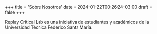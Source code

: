 +++
title = 'Sobre Nosotros'
date = 2024-01-22T00:26:24-03:00
draft = false
+++

Replay Critical Lab es una iniciativa de estudiantes y académicos de la Universidad Técnica Federico Santa María.
